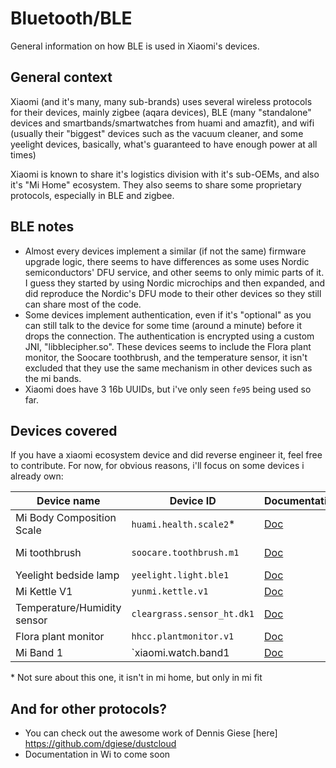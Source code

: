 # Bluetooth/BLE
General information on how BLE is used in Xiaomi's devices.

## General context

Xiaomi (and it's many, many sub-brands) uses several wireless protocols for their devices, mainly zigbee (aqara devices), BLE (many "standalone" devices and smartbands/smartwatches from huami and amazfit), and wifi (usually their "biggest"  devices such as the vacuum cleaner, and some yeelight devices, basically, what's guaranteed to have enough power at all times)

Xiaomi is known to share it's logistics division with it's sub-OEMs, and also it's "Mi Home" ecosystem. They also seems to share some proprietary protocols, especially in BLE and zigbee.

## BLE notes

* Almost every devices implement a similar (if not the same) firmware upgrade logic, there seems to have differences as some uses Nordic semiconductors' DFU service, and other seems to only mimic parts of it. I guess they started by using Nordic microchips and then expanded, and did reproduce the Nordic's DFU mode to their other devices so they still can share most of the code.
* Some devices implement authentication, even if it's "optional" as you can still talk to the device for some time (around a minute) before it drops the connection. The authentication is encrypted using a custom JNI, "libblecipher.so". These devices seems to include the Flora plant monitor, the Soocare toothbrush, and the temperature sensor, it isn't excluded that they use the same mechanism in other devices such as the mi bands.
* Xiaomi does have 3 16b UUIDs, but i've only seen `fe95` being used so far.

## Devices covered

If you have a xiaomi ecosystem device and did reverse engineer it, feel free to contribute. For now, for obvious reasons, i'll focus on some devices i already own:

| Device name                  | Device ID                  | Documentation                                      | Status             |
|------------------------------|----------------------------|----------------------------------------------------|--------------------|
| Mi Body Composition Scale    | `huami.health.scale2`\*    | [Doc](doc/devices/huami.health.v2.md)              | Mostly documented  |
| Mi toothbrush                | `soocare.toothbrush.m1`    | [Doc](doc/devices/soocare.toothbrush.m1.md)        | Mostly documented  |
| Yeelight bedside lamp        | `yeelight.light.ble1`      | [Doc](doc/devices/yeelight.light.ble1.md)          | TODO               |
| Mi Kettle V1                 | `yunmi.kettle.v1`          | [Doc](doc/devices/yunmi.kettle.v1.md)              | TODO               |
| Temperature/Humidity sensor  | `cleargrass.sensor_ht.dk1` | [Doc](doc/devices/cleargrass.sensor_ht.dk1.md)     | TODO               |
| Flora plant monitor          | `hhcc.plantmonitor.v1`     | [Doc](doc/devices/hhcc.plantmonitor.v1.md)         | TODO               |
| Mi Band 1                    | `xiaomi.watch.band1        | [Doc](doc/devices/xiaomi.watch.band1.md)           | TODO               |

\* Not sure about this one, it isn't in mi home, but only in mi fit

## And for other protocols?

* You can check out the awesome work of Dennis Giese [here] https://github.com/dgiese/dustcloud
* Documentation in Wi to come soon
